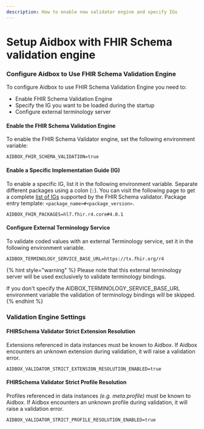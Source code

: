 ```yaml
---
description: How to enable new validator engine and specify IGs
---
```


# Setup Aidbox with FHIR Schema validation engine

### Configure Aidbox to Use FHIR Schema Validation Engine

To configure Aidbox to use FHIR Schema Validation Engine you need to:

* Enable FHIR Schema Validation Engine
* Specify the IG you want to be loaded during the startup
* Configure external terminology server

#### Enable the FHIR Schema Validation Engine

To enable the FHIR Schema Validator engine, set the following environment variable:

```
AIDBOX_FHIR_SCHEMA_VALIDATION=true
```

#### Enable a Specific Implementation Guide (IG)

To enable a specific IG, list it in the following environment variable. Separate different packages using a colon (`:`). You can visit the following page to get a complete [list of IGs](supported-implementation-guides.md) supported by the FHIR Schema validator. Package entry template: `<package_name>#<package_version>`.

```
AIDBOX_FHIR_PACKAGES=hl7.fhir.r4.core#4.0.1
```

#### Configure External Terminology Service

To validate coded values with an external Terminology service, set it in the following environment variable.

```
AIDBOX_TERMINOLOGY_SERVICE_BASE_URL=https://tx.fhir.org/r4
```

{% hint style="warning" %}
Please note that this external terminology server will be used exclusively to validate terminology bindings.

If you don't specify the AIDBOX\_TERMINOLOGY\_SERVICE\_BASE\_URL environment variable the validation of terminology bindings will be skipped.
{% endhint %}

### Validation Engine Settings

#### FHIRSchema Validator Strict Extension Resolution

Extensions referenced in data instances must be known to Aidbox. If Aidbox encounters an unknown extension during validation, it will raise a validation error.

```
AIDBOX_VALIDATOR_STRICT_EXTENSION_RESOLUTION_ENABLED=true
```

#### FHIRSchema Validator Strict Profile Resolution

Profiles referenced in data instances _(e.g. meta.profile)_ must be known to Aidbox. If Aidbox encounters an unknown profile during validation, it will raise a validation error.

```
AIDBOX_VALIDATOR_STRICT_PROFILE_RESOLUTION_ENABLED=true
```
